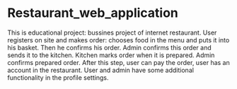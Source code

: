 # Restaurant_web_application
This is educational project: bussines project of internet restaurant. 
User registers on site and makes order: chooses food in the menu and 
puts it into his basket. Then he confirms his order. 
Admin confirms this order and sends it to the kitchen.
Kitchen marks order when it is prepared.
Admin confirms prepared order. After this step, user can pay the order, 
user has an account in the restaurant.
User and admin have some additional functionality in the profile settings.
